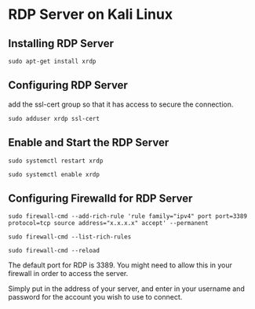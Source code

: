 # RDP Server on Kali Linux

## Installing RDP Server
```
sudo apt-get install xrdp
```

## Configuring RDP Server

add the ssl-cert group so that it has access to secure the connection.

```
sudo adduser xrdp ssl-cert
```

## Enable and Start the RDP Server

```
sudo systemctl restart xrdp
```

```
sudo systemctl enable xrdp
```

## Configuring Firewalld for RDP Server

```
sudo firewall-cmd --add-rich-rule 'rule family="ipv4" port port=3389 protocol=tcp source address="x.x.x.x" accept' --permanent
```

```
sudo firewall-cmd --list-rich-rules
```

```
sudo firewall-cmd --reload
```

The default port for RDP is 3389. You might need to allow this in your firewall in order to access the server.

Simply put in the address of your server, and enter in your username and password for the account you wish to use to connect.
